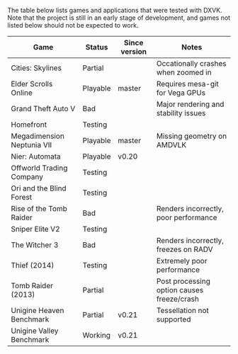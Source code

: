 The table below lists games and applications that were tested with DXVK. Note that the project is still in an early stage of development, and games not listed below should not be expected to work.

| Game                       | Status   | Since version | Notes                                        |
|----------------------------|----------|---------------|----------------------------------------------|
| Cities: Skylines           | Partial  |               | Occationally crashes when zoomed in          |
| Elder Scrolls Online       | Playable | master        | Requires mesa-git for Vega GPUs              |
| Grand Theft Auto V         | Bad      |               | Major rendering and stability issues         |
| Homefront                  | Testing  |               |                                              |
| Megadimension Neptunia VII | Playable | master        | Missing geometry on AMDVLK                   |
| Nier: Automata             | Playable | v0.20         |                                              |
| Offworld Trading Company   | Testing  |               |                                              |
| Ori and the Blind Forest   | Testing  |               |                                              |
| Rise of the Tomb Raider    | Bad      |               | Renders incorrectly, poor performance        |
| Sniper Elite V2            | Testing  |               |                                              |
| The Witcher 3              | Bad      |               | Renders incorrectly, freezes on RADV         |
| Thief (2014)               | Testing  |               | Extremely poor performance                   |
| Tomb Raider (2013)         | Partial  |               | Post processing option causes freeze/crash   |
| Unigine Heaven Benchmark   | Partial  | v0.21         | Tessellation not supported                   |
| Unigine Valley Benchmark   | Working  | v0.21         |                                              |
